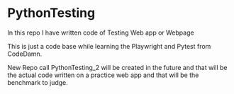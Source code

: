 # PythonTesting


In this repo I have written code of Testing Web app or Webpage

This is just a code base while learning the Playwright and Pytest
from CodeDamn.

New Repo call PythonTesting_2 will be created in the future and 
that will be the actual code written on a practice web app and
that will be the benchmark to judge.
